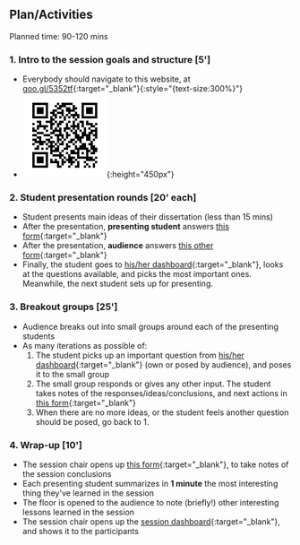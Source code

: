 ## Plan/Activities

Planned time: 90-120 mins


### 1. Intro to the session goals and structure **[5']**
* Everybody should navigate to this website, at [goo.gl/5352tf](https://goo.gl/5352tf){:target="_blank"}{:style="{text-size:300%}"}
* ![... or scan this!](assets/qr.png){:height="450px"}

### 2. Student presentation rounds **[20' each]**
* Student presents main ideas of their dissertation (less than 15 mins)
* After the presentation, **presenting student** answers [this form](https://docs.google.com/forms/d/e/1FAIpQLScF7L6UAloAZq8RuowmxDc8ZKPw8MdKAnTUrXhYNJnwQ8MhLA/viewform){:target="_blank"}
* After the presentation, **audience** answers [this other form](https://docs.google.com/forms/d/e/1FAIpQLSdB-CaII5luEVMCWvp9A572xy4-603r5EMyW3l8_zPE7wtMBw/viewform){:target="_blank"}
* Finally, the student goes to [his/her dashboard](){:target="_blank"}, looks at the questions available, and picks the most important ones. Meanwhile, the next student sets up for presenting.

### 3. Breakout groups **[25']**
* Audience breaks out into small groups around each of the presenting students
* As many iterations as possible of:
    1. The student picks up an important question from [his/her dashboard](){:target="_blank"} (own or posed by audience), and poses it to the small group
    2. The small group responds or gives any other input. The student takes notes of the responses/ideas/conclusions, and next actions in [this form](https://docs.google.com/forms/d/e/1FAIpQLSfOiyrAIcaqDm1N94DPmqZLvMIfTSshyje0i05TFO1aAdX1Yw/viewform){:target="_blank"}
    3. When there are no more ideas, or the student feels another question should be posed, go back to 1.

### 4. Wrap-up **[10']**
* The session chair opens up [this form](https://docs.google.com/forms/d/e/1FAIpQLScn6q28mRCEvfI22xU_dxudZwwsjmsNb03IC1sXNE-RZxj8Sg/viewform){:target="_blank"}, to take notes of the session conclusions
* Each presenting student summarizes in **1 minute** the most interesting thing they've learned in the session
* The floor is opened to the audience to note (briefly!) other interesting lessons learned in the session
* The session chair opens up the [session dashboard](){:target="_blank"}, and shows it to the participants
